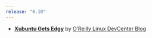 ```yaml
---
release: "6.10"
---
```


- **[Xubuntu Gets Edgy](http://www.oreillynet.com/linux/blog/2006/12/xubuntu_gets_edgy.html)** by [O’Reilly Linux DevCenter Blog](http://linuxdevcenter.com/linux/)
